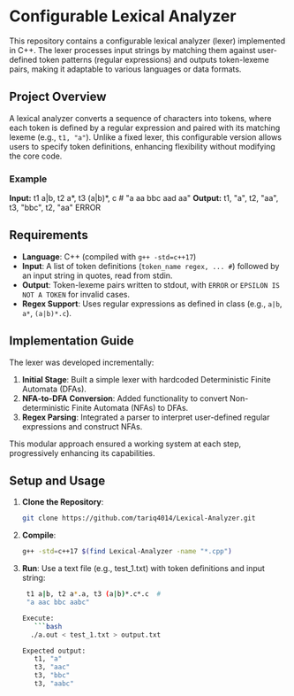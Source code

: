 # Configurable Lexical Analyzer

This repository contains a configurable lexical analyzer (lexer) implemented in C++. The lexer processes input strings by matching them against user-defined token patterns (regular expressions) and outputs token-lexeme pairs, making it adaptable to various languages or data formats.

## Project Overview

A lexical analyzer converts a sequence of characters into tokens, where each token is defined by a regular expression and paired with its matching lexeme (e.g., `t1, "a"`). Unlike a fixed lexer, this configurable version allows users to specify token definitions, enhancing flexibility without modifying the core code.

### Example
**Input:**
t1 a|b, t2 a*, t3 (a|b)*, c  # 
"a aa bbc aad aa"
**Output:**
t1, "a",
t2, "aa",
t3, "bbc",
t2, "aa"
ERROR

## Requirements

- **Language**: C++ (compiled with `g++ -std=c++17`)
- **Input**: A list of token definitions (`token_name regex, ... #`) followed by an input string in quotes, read from stdin.
- **Output**: Token-lexeme pairs written to stdout, with `ERROR` or `EPSILON IS NOT A TOKEN` for invalid cases.
- **Regex Support**: Uses regular expressions as defined in class (e.g., `a|b`, `a*`, `(a|b)*.c`).


## Implementation Guide

The lexer was developed incrementally:
1. **Initial Stage**: Built a simple lexer with hardcoded Deterministic Finite Automata (DFAs).
2. **NFA-to-DFA Conversion**: Added functionality to convert Non-deterministic Finite Automata (NFAs) to DFAs.
3. **Regex Parsing**: Integrated a parser to interpret user-defined regular expressions and construct NFAs.

This modular approach ensured a working system at each step, progressively enhancing its capabilities.

## Setup and Usage

1. **Clone the Repository**:
   ```bash
   git clone https://github.com/tariq4014/Lexical-Analyzer.git

2. **Compile**:
    ```bash
    g++ -std=c++17 $(find Lexical-Analyzer -name "*.cpp")

4. **Run**:
    Use a text file (e.g., test_1.txt) with token definitions and input string:
     ```bash
      t1 a|b, t2 a*.a, t3 (a|b)*.c*.c  #
      "a aac bbc aabc"
   
    Execute:
        ```bash
       ./a.out < test_1.txt > output.txt

    Expected output:
        t1, "a"
        t3, "aac"
        t3, "bbc"
        t3, "aabc"
   


